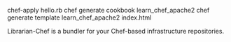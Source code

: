 chef-apply hello.rb
chef generate cookbook learn_chef_apache2
chef generate template learn_chef_apache2 index.html


Librarian-Chef is a bundler for your Chef-based infrastructure repositories.
